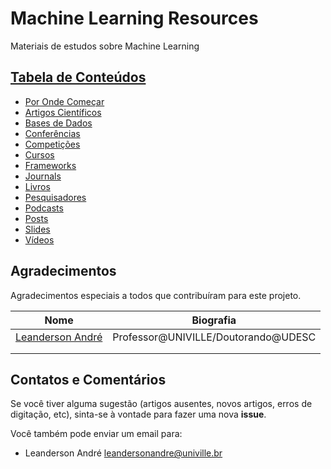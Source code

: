 # Machine Learning Resources

Materiais de estudos sobre Machine Learning


## [Tabela de Conteúdos]()

* [Por Onde Começar](por-onde-comecar.md)
* [Artigos Científicos](artigos-cientificos.md)
* [Bases de Dados](bases-de-dados.md)
* [Conferências](conferencias.md)
* [Competições](competicoes.md)
* [Cursos](cursos.md)
* [Frameworks](frameworks.md)
* [Journals](journals.md)
* [Livros](livros.md)
* [Pesquisadores](pesquisadores.md)
* [Podcasts](podcasts.md)
* [Posts](posts.md)
* [Slides](slides.md)
* [Vídeos](videos.md)

## Agradecimentos

Agradecimentos especiais a todos que contribuíram para este projeto.

| Nome | Biografia |
|------|-----------|
| [Leanderson André](https://github.com/leandersonandre)     |    Professor@UNIVILLE/Doutorando@UDESC       |
|      |           |
|      |           |

## Contatos e Comentários

Se você tiver alguma sugestão (artigos ausentes, novos artigos, erros de digitação, etc), sinta-se à vontade para fazer uma nova **issue**. 

Você também pode enviar um email para: 

* Leanderson André [leandersonandre@univille.br](mailto:leandersonandre@univille.br)


